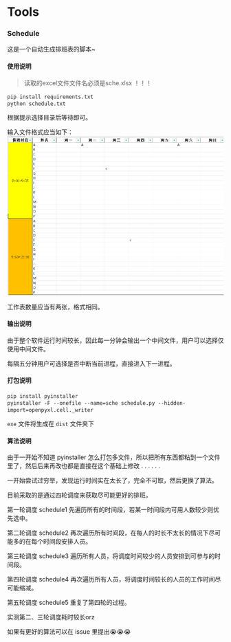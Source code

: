 # Tools
### Schedule

这是一个自动生成排班表的脚本~

#### 使用说明

> 读取的excel文件文件名必须是sche.xlsx ！！！

```shell
pip install requirements.txt
python schedule.txt
```

根据提示选择目录后等待即可。

输入文件格式应当如下：![pic1](./images/pic1.png)

工作表数量应当有两张，格式相同。

#### 输出说明

由于整个软件运行时间较长，因此每一分钟会输出一个中间文件，用户可以选择仅使用中间文件。

每隔五分钟用户可选择是否中断当前进程，直接进入下一进程。

#### 打包说明

```shell
pip install pyinstaller
pyinstaller -F --onefile --name=sche schedule.py --hidden-import=openpyxl.cell._writer
```

`exe` 文件将生成在 `dist` 文件夹下 

#### 算法说明

由于一开始不知道 pyinstaller 怎么打包多文件，所以把所有东西都粘到一个文件里了，然后后来再改也都是直接在这个基础上修改 . . . . . .

一开始尝试过穷举，发现运行时间实在太长了，完全不可取，然后更换了算法。

目前采取的是通过四轮调度来获取尽可能更好的排班。

第一轮调度 schedule1 先遍历所有的时间段，若某一时间段内可用人数较少则优先选中。

第二轮调度 schedule2 再次遍历所有时间段，在每人的时长不太长的情况下尽可能多的在每个时间段安排人员。

第三轮调度 schedule3 遍历所有人员，将调度时间较少的人员安排到可参与的时间段。

第四轮调度 schedule4 再次遍历所有人员，将调度时间较长的人员的工作时间尽可能缩减。

第五轮调度 schedule5 重复了第四轮的过程。

实测第二、三轮调度耗时较长orz

如果有更好的算法可以在 issue 里提出😭😭😭
